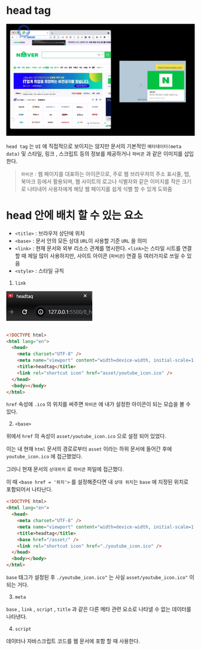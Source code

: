 # head tag

![Alt text](image.png)

`head tag` 는 `UI` 에 직접적으로 보이지는 않지만 문서의 기본적인 `메타데이터(meta data)` 및 스타일, 링크 , 스크립트 등의 정보를 제공하거나 `파비콘` 과 같은 이미지를 삽입한다.

> `파비콘` : 웹 페이지를 대표하는 아이콘으로, 주로 웹 브라우저의 주소 표시줄, 탭, 북마크 등에서 활용되며, 웹 사이트의 로고나 식별자와 같은 이미지를 작은 크기로 나타내어 사용자에게 해당 웹 페이지를 쉽게 식별 할 수 있게 도와줌

# head 안에 배치 할 수 있는 요소

- `<title>` : 브라우저 상단에 위치
- `<base>` : 문서 안의 모든 상대 `URL`이 사용할 기준 `URL` 을 의미
- `<link>` : 현재 문서와 외부 리소스 관계를 명시한다. `<link>`는 스타일 시트를 연결 할 때 제일 많이 사용하지만, 사이트 아이콘 (`파비콘`) 연결 등 여러가지로 쓰일 수 있음
- `<style>` : 스타일 규칙

1. `link`

![Alt text](image-1.png)

```html
<!DOCTYPE html>
<html lang="en">
  <head>
    <meta charset="UTF-8" />
    <meta name="viewport" content="width=device-width, initial-scale=1.0" />
    <title>headtag</title>
    <link rel="shortcut icon" href="asset/youtube_icon.ico" />
  </head>
  <body></body>
</html>
```

`href` 속성에 `.ico` 의 위치를 써주면 `파비콘` 에 내가 설정한 아이콘이 되는 모습을 볼 수 있다.

2. `<base>`

위에서 `href` 의 속성이 `asset/youtube_icon.ico` 으로 설정 되어 있었다.

이는 내 현재 `html` 문서의 경로로부터 `asset` 이라는 하위 문서에 들어간 후에 `youtube_icon.ico` 에 접근했었다.

그러니 현재 문서의 `상대위치` 로 `파비콘` 파일에 접근했다.

이 때 `<base href = '위치'>` 를 설정해준다면 내 `상대 위치`는 `base` 에 지정된 위치로 포함되어서 나타난다.

```html
<!DOCTYPE html>
<html lang="en">
  <head>
    <meta charset="UTF-8" />
    <meta name="viewport" content="width=device-width, initial-scale=1.0" />
    <title>headtag</title>
    <base href="/asset/" />
    <link rel="shortcut icon" href="./youtube_icon.ico" />
  </head>
  <body></body>
</html>
```

`base` 태그가 설정된 후 `./youtube_icon.ico"` 는 사실 `asset/youtube_icon.ico"` 이 되는 거다.

3. `meta`

`base` , `link` , `script` , `title` 과 같은 다른 메타 관련 요소로 나타낼 수 없는 데이터를 나타낸다.

4. `script`

데이터나 자바스크립트 코드를 웹 문서에 포함 할 때 사용한다.
